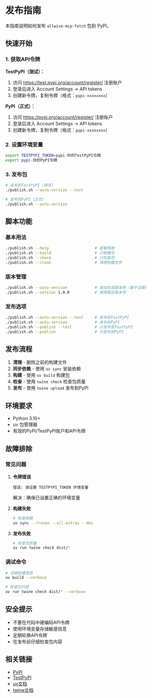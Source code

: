 # 发布指南

本指南说明如何发布 `allwise-mcp-fetch` 包到 PyPI。

## 快速开始

### 1. 获取API令牌

**TestPyPI（测试）：**
1. 访问 https://test.pypi.org/account/register/ 注册账户
2. 登录后进入 Account Settings → API tokens
3. 创建新令牌，复制令牌（格式：`pypi-xxxxxxxx`）

**PyPI（正式）：**
1. 访问 https://pypi.org/account/register/ 注册账户
2. 登录后进入 Account Settings → API tokens
3. 创建新令牌，复制令牌（格式：`pypi-xxxxxxxx`）

### 2. 设置环境变量

```bash
export TESTPYPI_TOKEN=pypi-你的TestPyPI令牌
export pypi-你的PyPI令牌
```

### 3. 发布包

```bash
# 发布到TestPyPI（测试）
./publish.sh --auto-version --test

# 发布到PyPI（正式）
./publish.sh --auto-version
```

## 脚本功能

### 基本用法

```bash
./publish.sh --help                    # 查看帮助
./publish.sh --build                   # 只构建包
./publish.sh --check                   # 只检查包
./publish.sh --clean                   # 清理构建文件
```

### 版本管理

```bash
./publish.sh --auto-version            # 自动生成版本号（基于日期）
./publish.sh --version 1.0.0           # 使用指定版本号
```

### 发布选项

```bash
./publish.sh --auto-version --test     # 发布到TestPyPI
./publish.sh --auto-version            # 发布到PyPI
./publish.sh --publish --test          # 只发布到TestPyPI
./publish.sh --publish                 # 只发布到PyPI
```

## 发布流程

1. **清理** - 删除之前的构建文件
2. **同步依赖** - 使用 `uv sync` 安装依赖
3. **构建** - 使用 `uv build` 构建包
4. **检查** - 使用 `twine check` 检查包质量
5. **发布** - 使用 `twine upload` 发布到PyPI

## 环境要求

- Python 3.10+
- uv 包管理器
- 有效的PyPI/TestPyPI账户和API令牌

## 故障排除

### 常见问题

1. **令牌错误**
   ```
   错误: 请设置 TESTPYPI_TOKEN 环境变量
   ```
   解决：确保已设置正确的环境变量

2. **构建失败**
   ```bash
   # 检查依赖
   uv sync --frozen --all-extras --dev
   ```

3. **发布失败**
   ```bash
   # 检查包质量
   uv run twine check dist/*
   ```

### 调试命令

```bash
# 详细构建信息
uv build --verbose

# 检查包内容
uv run twine check dist/* --verbose
```

## 安全提示

- 不要在代码中硬编码API令牌
- 使用环境变量存储敏感信息
- 定期轮换API令牌
- 在发布前仔细检查包内容

## 相关链接

- [PyPI](https://pypi.org)
- [TestPyPI](https://test.pypi.org)
- [uv文档](https://docs.astral.sh/uv/)
- [twine文档](https://twine.readthedocs.io/)